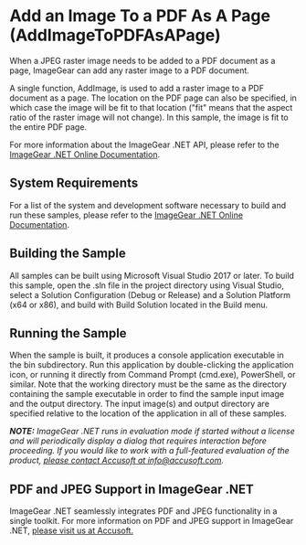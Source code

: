 # Add an Image To a PDF As A Page (AddImageToPDFAsAPage)

When a JPEG raster image needs to be added to a PDF document as a page, ImageGear can add any raster image to a PDF document.

A single function, AddImage, is used to add a raster image to a PDF document as a page. The location on the PDF page can also be specified, in which case the image will be fit to that location ("fit" means that the aspect ratio of the raster image will not change). In this sample, the image is fit to the entire PDF page.

For more information about the ImageGear .NET API, please refer to the [ImageGear .NET Online Documentation](https://help.accusoft.com/ImageGear-Net/latest/Windows/HTML/webframe.html).

## System Requirements

For a list of the system and development software necessary to build and run these samples, please refer to the [ImageGear .NET Online Documentation](https://help.accusoft.com/ImageGear-Net/latest/Windows/HTML/webframe.html#System_Requirements.html).

## Building the Sample

All samples can be built using Microsoft Visual Studio 2017 or later. To build this sample, open the .sln file in the project directory using Visual Studio, select a Solution Configuration (Debug or Release) and a Solution Platform (x64 or x86), and build with Build Solution located in the Build menu.  

## Running the Sample

When the sample is built, it produces a console application executable in the bin subdirectory. Run this application by double-clicking the application icon, or running it directly from Command Prompt (cmd.exe), PowerShell, or similar. Note that the working directory must be the same as the directory containing the sample executable in order to find the sample input image and the output directory. The input image(s) and output directory are specified relative to the location of the application in all of these samples.

_**NOTE:** ImageGear .NET runs in evaluation mode if started without a license and will periodically display a dialog that requires interaction before proceeding. If you would like to work with a full-featured evaluation of the product, [please contact Accusoft at info@accusoft.com](mailto:info@accusoft.com)._

## PDF and JPEG Support in ImageGear .NET

ImageGear .NET seamlessly integrates PDF and JPEG functionality in a single toolkit. For more information on PDF and JPEG support in ImageGear .NET, [please visit us at Accusoft.](https://www.accusoft.com/products/imagegear-collection/imagegear-dot-net/)
